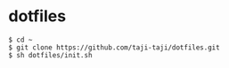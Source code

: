 # dotfiles

```
$ cd ~
$ git clone https://github.com/taji-taji/dotfiles.git
$ sh dotfiles/init.sh
```
